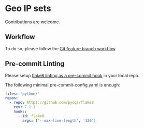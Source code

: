 Geo IP sets
============
Contributions are welcome. 

Workflow
------------
To do so, please follow the [Git feature branch workflow](https://www.atlassian.com/git/tutorials/comparing-workflows/feature-branch-workflow).

Pre-commit Linting
-------------------
Please setup [flake8 linting as a pre-commit hook](https://flake8.pycqa.org/en/latest/user/using-hooks.html) in your local repo.

The following minimal pre-commit-config.yaml is enough:
```yaml
files: 'python/'
repos:
  - repo: https://github.com/pycqa/flake8
    rev: 7.1.1
    hooks:
      - id: flake8
        args: ['--max-line-length', '120']
```